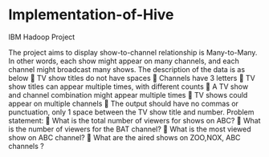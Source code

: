 # Implementation-of-Hive
IBM Hadoop Project

The project aims to display show-to-channel relationship is Many-to-Many. In other words, each show might appear on many channels, and each channel might broadcast many shows.
The description of the data is as below
 TV show titles do not have spaces
 Channels have 3 letters
 TV show titles can appear multiple times, with different counts
 A TV show and channel combination might appear multiple times
 TV shows could appear on multiple channels
 The output should have no commas or punctuation, only 1 space between the TV show title and number.
Problem statement:
 What is the total number of viewers for shows on ABC?
 What is the number of viewers for the BAT channel?
 What is the most viewed show on ABC channel?
 What are the aired shows on ZOO,NOX, ABC channels ?
